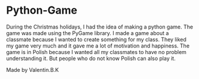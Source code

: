 # Python-Game

During the Christmas holidays, I had the idea of making a python game. The game was made using the PyGame library. I made a game about a classmate because I wanted to create something for my class. They liked my game very much and it gave me a lot of motivation and happiness. The game is in Polish because I wanted all my classmates to have no problem understanding it. But people who do not know Polish can also play it.

Made by Valentin.B.K

